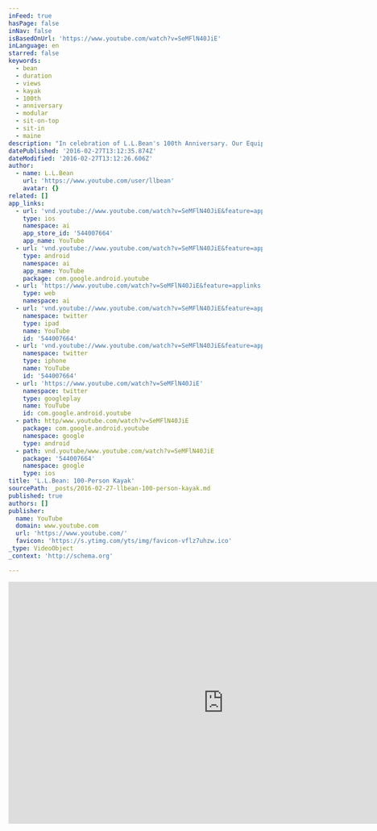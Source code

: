 ```yaml
---
inFeed: true
hasPage: false
inNav: false
isBasedOnUrl: 'https://www.youtube.com/watch?v=SeMFlN40JiE'
inLanguage: en
starred: false
keywords:
  - bean
  - duration
  - views
  - kayak
  - 100th
  - anniversary
  - modular
  - sit-on-top
  - sit-in
  - maine
description: "In celebration of L.L.Bean's 100th Anniversary. Our Equipment product team and kayak manufacturer Point 65N assembled what we think is the World's Longest Kayak (there doesn't appear to be an official record). Assembled from over 100 modular units and stretching over 400 feet, the behemoth took to the water along with 100 paddlers from all areas of the company during the L.L.Bean 2012 Paddlesports weekend."
datePublished: '2016-02-27T13:12:35.874Z'
dateModified: '2016-02-27T13:12:26.606Z'
author:
  - name: L.L.Bean
    url: 'https://www.youtube.com/user/llbean'
    avatar: {}
related: []
app_links:
  - url: 'vnd.youtube://www.youtube.com/watch?v=SeMFlN40JiE&feature=applinks'
    type: ios
    namespace: ai
    app_store_id: '544007664'
    app_name: YouTube
  - url: 'vnd.youtube://www.youtube.com/watch?v=SeMFlN40JiE&feature=applinks'
    type: android
    namespace: ai
    app_name: YouTube
    package: com.google.android.youtube
  - url: 'https://www.youtube.com/watch?v=SeMFlN40JiE&feature=applinks'
    type: web
    namespace: ai
  - url: 'vnd.youtube://www.youtube.com/watch?v=SeMFlN40JiE&feature=applinks'
    namespace: twitter
    type: ipad
    name: YouTube
    id: '544007664'
  - url: 'vnd.youtube://www.youtube.com/watch?v=SeMFlN40JiE&feature=applinks'
    namespace: twitter
    type: iphone
    name: YouTube
    id: '544007664'
  - url: 'https://www.youtube.com/watch?v=SeMFlN40JiE'
    namespace: twitter
    type: googleplay
    name: YouTube
    id: com.google.android.youtube
  - path: http/www.youtube.com/watch?v=SeMFlN40JiE
    package: com.google.android.youtube
    namespace: google
    type: android
  - path: vnd.youtube/www.youtube.com/watch?v=SeMFlN40JiE
    package: '544007664'
    namespace: google
    type: ios
title: 'L.L.Bean: 100-Person Kayak'
sourcePath: _posts/2016-02-27-llbean-100-person-kayak.md
published: true
authors: []
publisher:
  name: YouTube
  domain: www.youtube.com
  url: 'https://www.youtube.com/'
  favicon: 'https://s.ytimg.com/yts/img/favicon-vflz7uhzw.ico'
_type: VideoObject
_context: 'http://schema.org'

---
```

<iframe src="https://cdn.embedly.com/widgets/media.html?src=https%3A%2F%2Fwww.youtube.com%2Fembed%2FSeMFlN40JiE%3Ffeature%3Doembed&amp;url=https%3A%2F%2Fwww.youtube.com%2Fwatch%3Fv%3DSeMFlN40JiE&amp;image=https%3A%2F%2Fi.ytimg.com%2Fvi%2FSeMFlN40JiE%2Fhqdefault.jpg&amp;key=b7d04c9b404c499eba89ee7072e1c4f7&amp;type=text%2Fhtml&amp;schema=youtube" width="854" height="480" scrolling="no" frameborder="0" allowfullscreen="allowfullscreen" style=""></iframe>